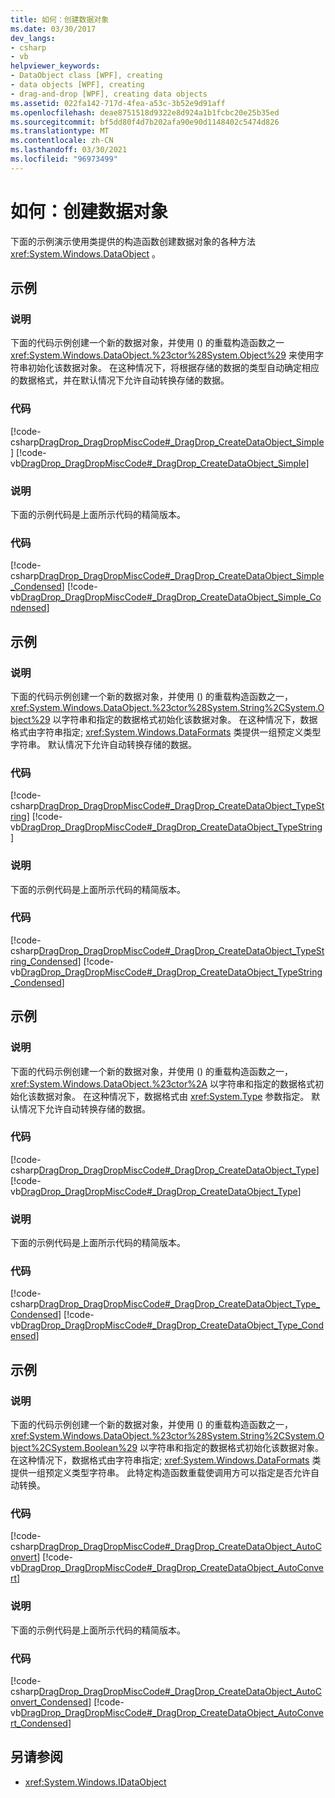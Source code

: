 ```yaml
---
title: 如何：创建数据对象
ms.date: 03/30/2017
dev_langs:
- csharp
- vb
helpviewer_keywords:
- DataObject class [WPF], creating
- data objects [WPF], creating
- drag-and-drop [WPF], creating data objects
ms.assetid: 022fa142-717d-4fea-a53c-3b52e9d91aff
ms.openlocfilehash: deae8751518d9322e8d924a1b1fcbc20e25b35ed
ms.sourcegitcommit: bf5dd80f4d7b202afa90e90d1148402c5474d826
ms.translationtype: MT
ms.contentlocale: zh-CN
ms.lasthandoff: 03/30/2021
ms.locfileid: "96973499"
---
```

# <a name="how-to-create-a-data-object"></a>如何：创建数据对象
下面的示例演示使用类提供的构造函数创建数据对象的各种方法 <xref:System.Windows.DataObject> 。  
  
## <a name="example"></a>示例  
  
### <a name="description"></a>说明  
 下面的代码示例创建一个新的数据对象，并使用 () 的重载构造函数之一 <xref:System.Windows.DataObject.%23ctor%28System.Object%29> 来使用字符串初始化该数据对象。  在这种情况下，将根据存储的数据的类型自动确定相应的数据格式，并在默认情况下允许自动转换存储的数据。  
  
### <a name="code"></a>代码  
 [!code-csharp[DragDrop_DragDropMiscCode#_DragDrop_CreateDataObject_Simple](~/samples/snippets/csharp/VS_Snippets_Wpf/DragDrop_DragDropMiscCode/CSharp/Window1.xaml.cs#_dragdrop_createdataobject_simple)]
 [!code-vb[DragDrop_DragDropMiscCode#_DragDrop_CreateDataObject_Simple](~/samples/snippets/visualbasic/VS_Snippets_Wpf/DragDrop_DragDropMiscCode/visualbasic/window1.xaml.vb#_dragdrop_createdataobject_simple)]  
  
### <a name="description"></a>说明  
 下面的示例代码是上面所示代码的精简版本。  
  
### <a name="code"></a>代码  
 [!code-csharp[DragDrop_DragDropMiscCode#_DragDrop_CreateDataObject_Simple_Condensed](~/samples/snippets/csharp/VS_Snippets_Wpf/DragDrop_DragDropMiscCode/CSharp/Window1.xaml.cs#_dragdrop_createdataobject_simple_condensed)]
 [!code-vb[DragDrop_DragDropMiscCode#_DragDrop_CreateDataObject_Simple_Condensed](~/samples/snippets/visualbasic/VS_Snippets_Wpf/DragDrop_DragDropMiscCode/visualbasic/window1.xaml.vb#_dragdrop_createdataobject_simple_condensed)]  
  
## <a name="example"></a>示例  
  
### <a name="description"></a>说明  
 下面的代码示例创建一个新的数据对象，并使用 () 的重载构造函数之一， <xref:System.Windows.DataObject.%23ctor%28System.String%2CSystem.Object%29> 以字符串和指定的数据格式初始化该数据对象。  在这种情况下，数据格式由字符串指定; <xref:System.Windows.DataFormats> 类提供一组预定义类型字符串。 默认情况下允许自动转换存储的数据。  
  
### <a name="code"></a>代码  
 [!code-csharp[DragDrop_DragDropMiscCode#_DragDrop_CreateDataObject_TypeString](~/samples/snippets/csharp/VS_Snippets_Wpf/DragDrop_DragDropMiscCode/CSharp/Window1.xaml.cs#_dragdrop_createdataobject_typestring)]
 [!code-vb[DragDrop_DragDropMiscCode#_DragDrop_CreateDataObject_TypeString](~/samples/snippets/visualbasic/VS_Snippets_Wpf/DragDrop_DragDropMiscCode/visualbasic/window1.xaml.vb#_dragdrop_createdataobject_typestring)]  
  
### <a name="description"></a>说明  
 下面的示例代码是上面所示代码的精简版本。  
  
### <a name="code"></a>代码  
 [!code-csharp[DragDrop_DragDropMiscCode#_DragDrop_CreateDataObject_TypeString_Condensed](~/samples/snippets/csharp/VS_Snippets_Wpf/DragDrop_DragDropMiscCode/CSharp/Window1.xaml.cs#_dragdrop_createdataobject_typestring_condensed)]
 [!code-vb[DragDrop_DragDropMiscCode#_DragDrop_CreateDataObject_TypeString_Condensed](~/samples/snippets/visualbasic/VS_Snippets_Wpf/DragDrop_DragDropMiscCode/visualbasic/window1.xaml.vb#_dragdrop_createdataobject_typestring_condensed)]  
  
## <a name="example"></a>示例  
  
### <a name="description"></a>说明  
 下面的代码示例创建一个新的数据对象，并使用 () 的重载构造函数之一， <xref:System.Windows.DataObject.%23ctor%2A> 以字符串和指定的数据格式初始化该数据对象。  在这种情况下，数据格式由 <xref:System.Type> 参数指定。  默认情况下允许自动转换存储的数据。  
  
### <a name="code"></a>代码  
 [!code-csharp[DragDrop_DragDropMiscCode#_DragDrop_CreateDataObject_Type](~/samples/snippets/csharp/VS_Snippets_Wpf/DragDrop_DragDropMiscCode/CSharp/Window1.xaml.cs#_dragdrop_createdataobject_type)]
 [!code-vb[DragDrop_DragDropMiscCode#_DragDrop_CreateDataObject_Type](~/samples/snippets/visualbasic/VS_Snippets_Wpf/DragDrop_DragDropMiscCode/visualbasic/window1.xaml.vb#_dragdrop_createdataobject_type)]  
  
### <a name="description"></a>说明  
 下面的示例代码是上面所示代码的精简版本。  
  
### <a name="code"></a>代码  
 [!code-csharp[DragDrop_DragDropMiscCode#_DragDrop_CreateDataObject_Type_Condensed](~/samples/snippets/csharp/VS_Snippets_Wpf/DragDrop_DragDropMiscCode/CSharp/Window1.xaml.cs#_dragdrop_createdataobject_type_condensed)]
 [!code-vb[DragDrop_DragDropMiscCode#_DragDrop_CreateDataObject_Type_Condensed](~/samples/snippets/visualbasic/VS_Snippets_Wpf/DragDrop_DragDropMiscCode/visualbasic/window1.xaml.vb#_dragdrop_createdataobject_type_condensed)]  
  
## <a name="example"></a>示例  
  
### <a name="description"></a>说明  
 下面的代码示例创建一个新的数据对象，并使用 () 的重载构造函数之一， <xref:System.Windows.DataObject.%23ctor%28System.String%2CSystem.Object%2CSystem.Boolean%29> 以字符串和指定的数据格式初始化该数据对象。  在这种情况下，数据格式由字符串指定; <xref:System.Windows.DataFormats> 类提供一组预定义类型字符串。 此特定构造函数重载使调用方可以指定是否允许自动转换。  
  
### <a name="code"></a>代码  
 [!code-csharp[DragDrop_DragDropMiscCode#_DragDrop_CreateDataObject_AutoConvert](~/samples/snippets/csharp/VS_Snippets_Wpf/DragDrop_DragDropMiscCode/CSharp/Window1.xaml.cs#_dragdrop_createdataobject_autoconvert)]
 [!code-vb[DragDrop_DragDropMiscCode#_DragDrop_CreateDataObject_AutoConvert](~/samples/snippets/visualbasic/VS_Snippets_Wpf/DragDrop_DragDropMiscCode/visualbasic/window1.xaml.vb#_dragdrop_createdataobject_autoconvert)]  
  
### <a name="description"></a>说明  
 下面的示例代码是上面所示代码的精简版本。  
  
### <a name="code"></a>代码  
 [!code-csharp[DragDrop_DragDropMiscCode#_DragDrop_CreateDataObject_AutoConvert_Condensed](~/samples/snippets/csharp/VS_Snippets_Wpf/DragDrop_DragDropMiscCode/CSharp/Window1.xaml.cs#_dragdrop_createdataobject_autoconvert_condensed)]
 [!code-vb[DragDrop_DragDropMiscCode#_DragDrop_CreateDataObject_AutoConvert_Condensed](~/samples/snippets/visualbasic/VS_Snippets_Wpf/DragDrop_DragDropMiscCode/visualbasic/window1.xaml.vb#_dragdrop_createdataobject_autoconvert_condensed)]  
  
## <a name="see-also"></a>另请参阅

- <xref:System.Windows.IDataObject>
